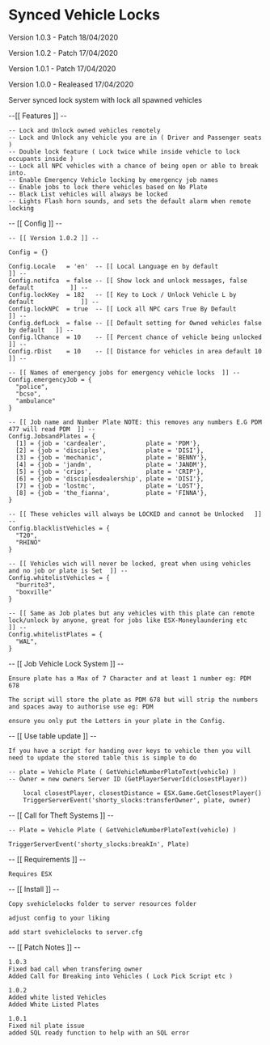 # Synced Vehicle Locks

Version 1.0.3 - Patch 18/04/2020

Version 1.0.2 - Patch 17/04/2020

Version 1.0.1 - Patch 17/04/2020

Version 1.0.0 - Realeased 17/04/2020

Server synced lock system with lock all spawned vehicles

--[[ Features ]] --

	-- Lock and Unlock owned vehicles remotely
	-- Lock and Unlock any vehicle you are in ( Driver and Passenger seats )
	-- Double lock feature ( Lock twice while inside vehicle to lock occupants inside )
	-- Lock all NPC vehicles with a chance of being open or able to break into.
	-- Enable Emergency Vehicle locking by emergency job names
	-- Enable jobs to lock there vehicles based on No Plate
	-- Black List vehicles will always be locked
	-- Lights Flash horn sounds, and sets the default alarm when remote locking


-- [[ Config ]] --

	-- [[ Version 1.0.2 ]] --

	Config = {}

	Config.Locale   = 'en'  -- [[ Local Language en by default                          ]] --
	Config.notifca  = false -- [[ Show lock and unlock messages, false default          ]] --
	Config.lockKey  = 182   -- [[ Key to Lock / Unlock Vehicle L by default             ]] --
	Config.lockNPC  = true  -- [[ Lock all NPC cars True By Default                     ]] --
	Config.defLock  = false -- [[ Default setting for Owned vehicles false by default   ]] --
	Config.lChance  = 10    -- [[ Percent chance of vehicle being unlocked              ]] --
	Config.rDist    = 10    -- [[ Distance for vehicles in area default 10              ]] --

	-- [[ Names of emergency jobs for emergency vehicle locks  ]] --
	Config.emergencyJob = {
	  "police",
	  "bcso",
	  "ambulance"
	}

	-- [[ Job name and Number Plate NOTE: this removes any numbers E.G PDM 477 will read PDM  ]] --
	Config.JobsandPlates = {
	  [1] = {job = 'cardealer',           plate = 'PDM'},
	  [2] = {job = 'disciples',           plate = 'DISI'},
	  [3] = {job = 'mechanic',            plate = 'BENNY'},
	  [4] = {job = 'jandm',               plate = 'JANDM'},
	  [5] = {job = 'crips',               plate = 'CRIP'},
	  [6] = {job = 'disciplesdealership', plate = 'DISI'},
	  [7] = {job = 'lostmc',              plate = 'LOST'},
	  [8] = {job = 'the_fianna',          plate = 'FINNA'},
	}

	-- [[ These vehicles will always be LOCKED and cannot be Unlocked   ]] --
	Config.blacklistVehicles = {
	  "T20",
	  "RHINO"
	}

	-- [[ Vehicles wich will never be locked, great when using vehicles and no job or plate is Set  ]] --
	Config.whitelistVehicles = {
	  "burrito3",
	  "boxville"
	}

	-- [[ Same as Job plates but any vehicles with this plate can remote lock/unlock by anyone, great for jobs like ESX-Moneylaundering etc   ]] --
	Config.whitelistPlates = { 
	  "WAL",
	}
    
-- [[ Job Vehicle Lock System ]] --
	
	Ensure plate has a Max of 7 Character and at least 1 number eg: PDM 678

	The script will store the plate as PDM 678 but will strip the numbers and spaces away to authorise use eg: PDM

	ensure you only put the Letters in your plate in the Config.    

-- [[ Use table update ]] -- 

	If you have a script for handing over keys to vehicle then you will need to update the stored table this is simple to do

	-- plate = Vehicle Plate ( GetVehicleNumberPlateText(vehicle) )
	-- Owner = new owners Server ID (GetPlayerServerId(closestPlayer))
		
		local closestPlayer, closestDistance = ESX.Game.GetClosestPlayer()
		TriggerServerEvent('shorty_slocks:transferOwner', plate, owner)

-- [[ Call for Theft Systems ]] --

	-- Plate = Vehicle Plate ( GetVehicleNumberPlateText(vehicle) )

	TriggerServerEvent('shorty_slocks:breakIn', Plate)

-- [[ Requirements ]] --

	Requires ESX

-- [[ Install ]] --

	Copy svehiclelocks folder to server resources folder

	adjust config to your liking 

	add	start svehiclelocks to server.cfg

-- [[ Patch Notes ]] --
	
	1.0.3
	Fixed bad call when transfering owner
	Added Call for Breaking into Vehicles ( Lock Pick Script etc )

	1.0.2
	Added white listed Vehicles
	Added White Listed Plates

	1.0.1
	Fixed nil plate issue
	added SQL ready function to help with an SQL error
